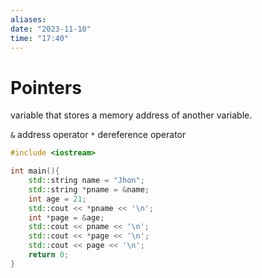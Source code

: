 ```yaml
---
aliases: 
date: "2023-11-10"
time: "17:40"
---
```

# Pointers

variable that stores a memory address of another variable.

`&` address operator
`*` dereference operator

```cpp
#include <iostream>

int main(){
    std::string name = "Jhon";
    std::string *pname = &name;
    int age = 21;
    std::cout << *pname << '\n';
    int *page = &age;
    std::cout << pname << '\n';
    std::cout << *page << '\n';
    std::cout << page << '\n';
    return 0;
}
```
